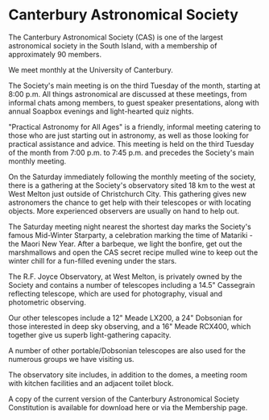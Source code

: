 Canterbury Astronomical Society
===============================

The Canterbury Astronomical Society (CAS) is one of the largest astronomical
society in the South Island, with a membership of approximately 90 members.

We meet monthly at the University of Canterbury.

The Society's main meeting is on the third Tuesday of the month, starting at
8:00 p.m.  All things astronomical are discussed at these meetings, from
informal chats among members, to guest speaker presentations, along with annual
Soapbox evenings and light-hearted quiz nights.

"Practical Astronomy for All Ages" is a friendly, informal meeting catering to
those who are just starting out in astronomy, as well as those looking for
practical assistance and advice. This meeting is held on the third Tuesday of
the month from 7:00 p.m. to 7:45 p.m. and precedes the Society's main monthly
meeting.

On the Saturday immediately following the monthly meeting of the society, there
is a gathering at the Society's observatory sited 18 km to the west at West
Melton just outside of Christchurch City. This gathering gives new astronomers
the chance to get help with their telescopes or with locating objects.  More
experienced observers are usually on hand to help out.

The Saturday meeting night nearest the shortest day marks the Society's famous
Mid-Winter Starparty, a celebration marking the time of Matariki - the Maori
New Year. After a barbeque, we light the bonfire, get out the marshmallows and
open the CAS secret recipe mulled wine to keep out the winter chill for a
fun-filled evening under the stars.

The R.F. Joyce Observatory, at West Melton, is privately owned by the Society
and contains a number of telescopes including a 14.5" Cassegrain reflecting
telescope, which are used for photography, visual and photometric observing.

Our other telescopes include a 12" Meade LX200, a 24" Dobsonian for those
interested in deep sky observing, and a 16" Meade RCX400, which together give
us superb light-gathering capacity.

A number of other portable/Dobsonian telescopes are also used for the numerous
groups we have visiting us.

The observatory site includes, in addition to the domes, a meeting room with
kitchen facilities and an adjacent toilet block.

A copy of the current version of the Canterbury Astronomical Society
Constitution is available for download here or via the Membership page. 
